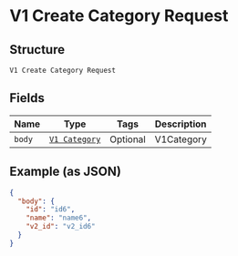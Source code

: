 
# V1 Create Category Request

## Structure

`V1 Create Category Request`

## Fields

| Name | Type | Tags | Description |
|  --- | --- | --- | --- |
| `body` | [`V1 Category`](/doc/models/v1-category.md) | Optional | V1Category |

## Example (as JSON)

```json
{
  "body": {
    "id": "id6",
    "name": "name6",
    "v2_id": "v2_id6"
  }
}
```

